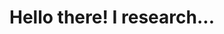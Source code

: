 ---
title : "Hello there! I research..."
# full screen navigation
first_name : "Uttkarsh"
last_name : "Narayan"
bg_image : "images/backgrounds/full-nav-bg.jpg"
# animated text loop
occupations:
- "Games"
- "Human Computer Cooperation"
- "Digital Communities"
- "Data Collaboration"

# slider background image loop
slider_images:
- "images/slider/slider-3.jpg"

# button
button:
  enable : true
  label : "I'm Uttkarsh Narayan"
  link : "#contact"


# custom style
custom_class: "" 
custom_attributes: "" 
custom_css: ""

---